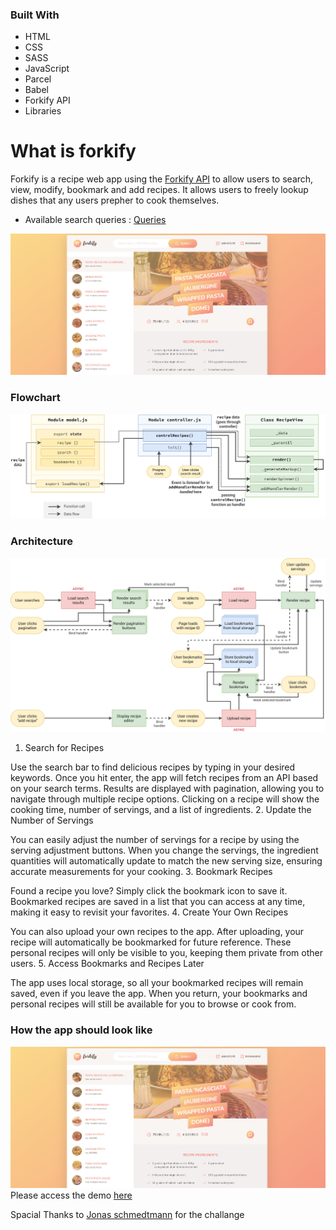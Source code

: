 ### Built With

- HTML
- CSS
- SASS
- JavaScript
- Parcel
- Babel
- Forkify API
- Libraries
 
# What is forkify
Forkify is a recipe web app using the [Forkify API](https://forkify-api.herokuapp.com/v2) to allow users to search, view, modify, bookmark and add recipes. It allows users to freely lookup dishes that any users prepher to cook themselves.

- Available search queries : [Queries](https://forkify-api.herokuapp.com/phrases.html)

![Forkify preview](./src/img/preview.png)

### Flowchart

<img src='./src/img/forkify-architecture-recipe-loading.png' alt='architecture' >

### Architecture

<img src='./src/img/forkify-flowchart.png' alt='flowchart' >

1. Search for Recipes

Use the search bar to find delicious recipes by typing in your desired keywords.
Once you hit enter, the app will fetch recipes from an API based on your search terms.
Results are displayed with pagination, allowing you to navigate through multiple recipe options.
Clicking on a recipe will show the cooking time, number of servings, and a list of ingredients.
2. Update the Number of Servings

You can easily adjust the number of servings for a recipe by using the serving adjustment buttons.
When you change the servings, the ingredient quantities will automatically update to match the new serving size, ensuring accurate measurements for your cooking.
3. Bookmark Recipes

Found a recipe you love? Simply click the bookmark icon to save it.
Bookmarked recipes are saved in a list that you can access at any time, making it easy to revisit your favorites.
4. Create Your Own Recipes

You can also upload your own recipes to the app. After uploading, your recipe will automatically be bookmarked for future reference.
These personal recipes will only be visible to you, keeping them private from other users.
5. Access Bookmarks and Recipes Later

The app uses local storage, so all your bookmarked recipes will remain saved, even if you leave the app.
When you return, your bookmarks and personal recipes will still be available for you to browse or cook from.



### How the app should look like
<img src='./src/img/preview.png' alt='architecture' >
Please access the demo <a href="forkify-project-nine.vercel.app" target="_blank"> here </a>

Spacial Thanks to
[Jonas schmedtmann](https://github.com/jonasschmedtmann)
for the challange

